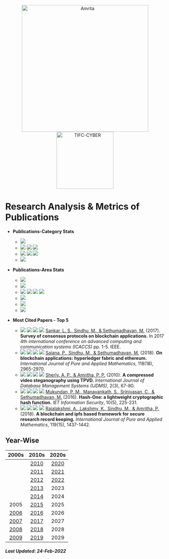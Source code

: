 <p align="center">
    <img src="https://amrita-tifac-cyber-blockchain.github.io/Amrita-TIFAC-Cyber-Blockchain/AVV_PNG.png" alt ="Amrita" width="400" />
    <img src="https://amrita.edu/wp-content/uploads/2021/09/1597668744269.jpg" alt ="TIFC-CYBER" width="180" />
</p>

# Research Analysis & Metrics of Publications

- **Publications-Category Stats**
  - ![](https://img.shields.io/badge/Patent-2-brightgreen)
  - ![](https://img.shields.io/badge/Scopus_Conference-151-brightgreen) ![](https://img.shields.io/badge/Scopus_Journal-46-brightgreen) ![](https://img.shields.io/badge/Scopus_Book_Chapter-5-brightgreen)
  - ![](https://img.shields.io/badge/Non_Scopus_Conference-8-orange) ![](https://img.shields.io/badge/Non_Scopus_Journal-19-orange) ![](https://img.shields.io/badge/Non_Scopus_Book_Chapter-4-orange)
  - ![](https://img.shields.io/badge/Review-1-green)

- **Publications-Area Stats**
  - ![](https://img.shields.io/badge/Android_Security-TBD-brightgreen)
  - ![](https://img.shields.io/badge/Blockchain_Technology-18-brightgreen)
  - ![](https://img.shields.io/badge/Cryptography-TBD-brightgreen) ![](https://img.shields.io/badge/Cryptanalysis-TBD-brightgreen) ![](https://img.shields.io/badge/Steganography-TBD-brightgreen) ![](https://img.shields.io/badge/Visual_Cryptography-TBD-brightgreen)
  - ![](https://img.shields.io/badge/Cyber_Forensics-TBD-brightgreen)
  - ![](https://img.shields.io/badge/Network_Security-TBD-brightgreen)
  - ![](https://img.shields.io/badge/Vulnerability_Assessment-TBD-brightgreen)

- **Most Cited Papers - Top 5**
  
    - ![](https://img.shields.io/badge/Citations-381-blue) ![](https://img.shields.io/badge/Year-2017-brightgreen) ![](https://img.shields.io/badge/-MTech-blue) ![](https://img.shields.io/badge/Domain-Blockchain_Technology-purple) [Sankar, L. S., Sindhu, M., & Sethumadhavan, M.]() (2017). **Survey of consensus protocols on blockchain applications.** In 2017 4th _international conference on advanced computing and communication systems (ICACCS)_ pp. 1-5. IEEE.
    - ![](https://img.shields.io/badge/Citations-66-blue) ![](https://img.shields.io/badge/Year-2018-brightgreen) ![](https://img.shields.io/badge/-MTech-blue) ![](https://img.shields.io/badge/Domain-Blockchain_Technology-purple) [Sajana, P., Sindhu, M., & Sethumadhavan, M.]() (2018). **On blockchain applications: hyperledger fabric and ethereum.** _International Journal of Pure and Applied Mathematics_, 118(18), 2965-2970.
    - ![](https://img.shields.io/badge/Citations-60-blue) ![](https://img.shields.io/badge/Year-2010-brightgreen) ![](https://img.shields.io/badge/-MTech-blue) ![](https://img.shields.io/badge/Domain-Stego-purple) [Sherly, A. P., & Amritha, P. P.]() (2010). **A compressed video steganography using TPVD.** _International Journal of Database Management Systems (IJDMS)_, 2(3), 67-80.
    - ![](https://img.shields.io/badge/Citations-43-blue) ![](https://img.shields.io/badge/Year-2016-brightgreen) ![](https://img.shields.io/badge/-MTech-blue) ![](https://img.shields.io/badge/Domain-Crypto-purple) [Mukundan, P. M., Manayankath, S., Srinivasan, C., & Sethumadhavan, M.]() (2016). **Hash-One: a lightweight cryptographic hash function.** _IET Information Security_, 10(5), 225-231.
    - ![](https://img.shields.io/badge/Citations-39-blue) ![](https://img.shields.io/badge/Year-2018-brightgreen) ![](https://img.shields.io/badge/-MTech-blue) ![](https://img.shields.io/badge/Domain-Blockchain_Technology-purple) [Rajalakshmi, A., Lakshmy, K., Sindhu, M., & Amritha, P.]() (2018). **A blockchain and ipfs based framework for secure research record keeping.** _International Journal of Pure and Applied Mathematics_, 119(15), 1437-1442.

## Year-Wise

|      2000s      |     2010s       |      2020s      |
|:---------------:|:---------------:|:---------------:|
|                 | [2010](2010.md) | [2020](2020.md) |
|                 | [2011](2011.md) | [2021](2021.md) |
|                 | [2012](2012.md) | [2022](2022.md) |
|                 | [2013](2013.md) | 2023            |
|                 | [2014](2014.md) | 2024            |
|     2005        | [2015](2015.md) | 2025            |
| [2006](2006.md) | [2016](2016.md) | 2026            |
| [2007](2007.md) | [2017](2017.md) | 2027            |
| [2008](2008.md) | [2018](2018.md) | 2028            |
| [2009](2009.md) | [2019](2019.md) | 2029            |

##### Last Updated: 24-Feb-2022
